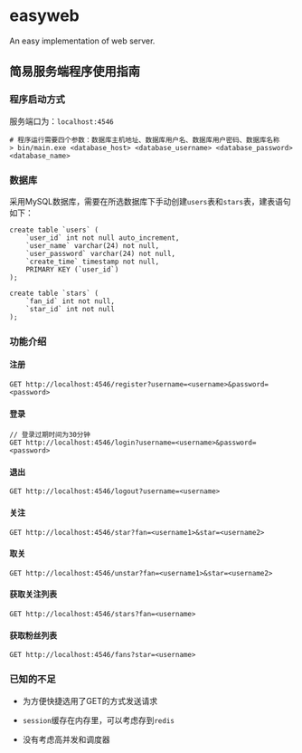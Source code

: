 # easyweb
An easy implementation of web server.

## 简易服务端程序使用指南

### 程序启动方式

服务端口为：`localhost:4546`

```shell
# 程序运行需要四个参数：数据库主机地址、数据库用户名、数据库用户密码、数据库名称
> bin/main.exe <database_host> <database_username> <database_password> <database_name>
```

### 数据库

采用MySQL数据库，需要在所选数据库下手动创建`users`表和`stars`表，建表语句如下：

``` mysql
create table `users` (
    `user_id` int not null auto_increment,
    `user_name` varchar(24) not null,
    `user_password` varchar(24) not null,
    `create_time` timestamp not null,
    PRIMARY KEY (`user_id`)
);

create table `stars` (
    `fan_id` int not null,
    `star_id` int not null
);
```

### 功能介绍

#### 注册

``` http
GET http://localhost:4546/register?username=<username>&password=<password>
```

#### 登录

```http
// 登录过期时间为30分钟
GET http://localhost:4546/login?username=<username>&password=<password>
```

#### 退出

```http
GET http://localhost:4546/logout?username=<username>
```

#### 关注

```http
GET http://localhost:4546/star?fan=<username1>&star=<username2>
```

#### 取关

```http
GET http://localhost:4546/unstar?fan=<username1>&star=<username2>
```

#### 获取关注列表

```http
GET http://localhost:4546/stars?fan=<username>
```

#### 获取粉丝列表

```http
GET http://localhost:4546/fans?star=<username>
```

### 已知的不足

- 为方便快捷选用了GET的方式发送请求

- `session`缓存在内存里，可以考虑存到`redis`
- 没有考虑高并发和调度器

